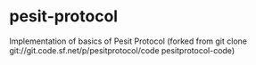 pesit-protocol
==============

Implementation of basics of Pesit Protocol (forked from git clone git://git.code.sf.net/p/pesitprotocol/code pesitprotocol-code)
